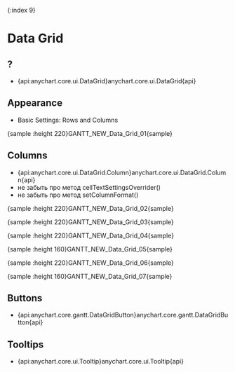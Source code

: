 {:index 9}
# Data Grid

## ?

* {api:anychart.core.ui.DataGrid}anychart.core.ui.DataGrid{api}

## Appearance

* Basic Settings: Rows and Columns

{sample :height 220}GANTT\_NEW\_Data\_Grid\_01{sample}

## Columns

* {api:anychart.core.ui.DataGrid.Column}anychart.core.ui.DataGrid.Column{api}
* не забыть про метод cellTextSettingsOverrider()
* не забыть про метод setColumnFormat()

{sample :height 220}GANTT\_NEW\_Data\_Grid\_02{sample}

{sample :height 220}GANTT\_NEW\_Data\_Grid\_03{sample}

{sample :height 220}GANTT\_NEW\_Data\_Grid\_04{sample}

{sample :height 160}GANTT\_NEW\_Data\_Grid\_05{sample}

{sample :height 220}GANTT\_NEW\_Data\_Grid\_06{sample}

{sample :height 160}GANTT\_NEW\_Data\_Grid\_07{sample}

## Buttons

* {api:anychart.core.gantt.DataGridButton}anychart.core.gantt.DataGridButton{api}

## Tooltips

* {api:anychart.core.ui.Tooltip}anychart.core.ui.Tooltip{api}